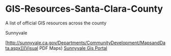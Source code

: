 # GIS-Resources-Santa-Clara-County
A list of official GIS resources across the county


Sunnyvale

[http://sunnyvale.ca.gov/Departments/CommunityDevelopment/MapsandData.aspx]](Visual PDF Maps)
[Sunnyvale Gis Portal](http://gis.sunnyvale.ca.gov/gallery/)
